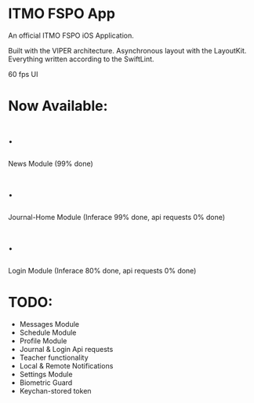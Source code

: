 # ITMO FSPO App
An official ITMO FSPO iOS Application.

Built with the VIPER architecture.
Asynchronous layout with the LayoutKit.
Everything written according to the SwiftLint.

60 fps UI

# Now Available:
# ·
News Module (99% done)
# ·
Journal-Home Module (Inferace 99% done, api requests 0% done)
# ·
Login Module (Inferace 80% done, api requests 0% done)

# TODO:
- Messages Module
- Schedule Module
- Profile Module
- Journal & Login Api requests
- Teacher functionality
- Local & Remote Notifications
- Settings Module
- Biometric Guard
- Keychan-stored token
